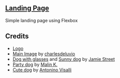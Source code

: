 ## [Landing Page](https://lukblan.github.io/landing-page/)

Simple landing page using Flexbox

## Credits
- [Logo](https://www.publicdomainpictures.net/es/view-image.php?image=337360&picture=logotipo-de-silueta-de-perro)  
- [Main Image](https://unsplash.com/photos/Mv9hjnEUHR4) by [charlesdeluvio](https://unsplash.com/@charlesdeluvio)
- [Dog with glasses](https://unsplash.com/photos/Zqy-x7K5Qcg) and [Sunny dog](https://unsplash.com/photos/DZ3ixpNPt7c) 
by [Jamie Street](https://unsplash.com/@jamie452)
- [Party dog](https://unsplash.com/photos/MRKYq1fW85s) by [Malin K.](https://unsplash.com/@meotive)
- [Cute dog](https://unsplash.com/photos/PcwXW8GAxho) by [Antonino Visalli](https://unsplash.com/@_visalliart)
